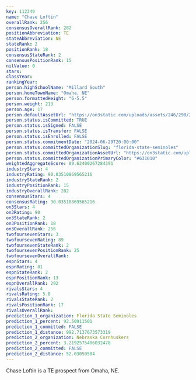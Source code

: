 ```yaml
---
key: 112349
name: "Chase Loftin"
overallRank: 256
consensusOverallRank: 282
positionAbbreviation: TE
stateAbbreviation: NE
stateRank: 2
positionRank: 18
consensusStateRank: 2
consensusPositionRank: 15
nilValue: 0
stars: 
classYear: 
rankingYear: 
person.highSchoolName: "Millard South"
person.homeTownName: "Omaha, NE"
person.formattedHeight: "6-5.5"
person.weight: 213
person.age: 17
person.defaultAssetUrl: "https://on3static.com/uploads/assets/246/290/290246.jpg"
person.status.isCommitted: TRUE
person.status.isSigned: FALSE
person.status.isTransfer: FALSE
person.status.isEnrolled: FALSE
person.status.commitmentDate: "2024-06-29T20:00:00"
person.status.committedOrganizationSlug: "florida-state-seminoles"
person.status.committedOrganizationAssetUrl: "https://on3static.com/uploads/assets/936/149/149936.svg"
person.status.committedOrganizationPrimaryColor: "#631010"
weightedAggregateScore: 89.62400267284391
industryStars: 4
industryRating: 90.03510869565216
industryStateRank: 2
industryPositionRank: 15
industryOverallRank: 282
consensusStars: 4
consensusRating: 90.03510869565216
on3Stars: 4
on3Rating: 90
on3StateRank: 2
on3PositionRank: 18
on3OverallRank: 256
twofoursevenStars: 3
twofoursevenRating: 89
twofoursevenStateRank: 2
twofoursevenPositionRank: 25
twofoursevenOverallRank: 
espnStars: 4
espnRating: 81
espnStateRank: 2
espnPositionRank: 13
espnOverallRank: 292
rivalsStars: 4
rivalsRating: 5.8
rivalsStateRank: 2
rivalsPositionRank: 17
rivalsOverallRank: 
prediction_1_organization: Florida State Seminoles
prediction_1_percent: 92.50911501
prediction_1_committed: FALSE
prediction_1_distance: 992.7137673573319
prediction_2_organization: Nebraska Cornhuskers
prediction_2_percent: 3.2192575406032478
prediction_2_committed: FALSE
prediction_2_distance: 52.03050504
---
```

Chase Loftin is a TE prospect from Omaha, NE.